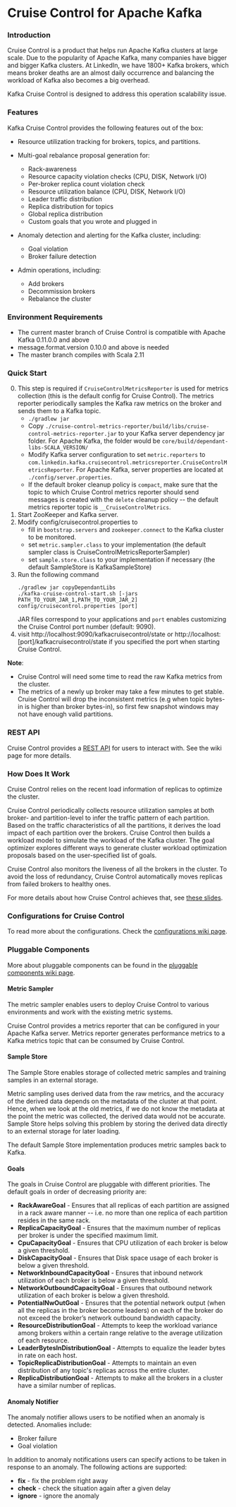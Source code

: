 Cruise Control for Apache Kafka
===================

### Introduction ###
  Cruise Control is a product that helps run Apache Kafka clusters at large scale. Due to the popularity of 
  Apache Kafka, many companies have bigger and bigger Kafka clusters. At LinkedIn, we have 1800+ Kafka brokers, 
  which means broker deaths are an almost daily occurrence and balancing the workload of Kafka also becomes a big overhead. 
  
  Kafka Cruise Control is designed to address this operation scalability issue.
  
### Features ###
  Kafka Cruise Control provides the following features out of the box:
  
  * Resource utilization tracking for brokers, topics, and partitions.
  
  * Multi-goal rebalance proposal generation for:
    * Rack-awareness
    * Resource capacity violation checks (CPU, DISK, Network I/O)
    * Per-broker replica count violation check
    * Resource utilization balance (CPU, DISK, Network I/O)
    * Leader traffic distribution
    * Replica distribution for topics
    * Global replica distribution
    * Custom goals that you wrote and plugged in
  
  * Anomaly detection and alerting for the Kafka cluster, including:
    * Goal violation
    * Broker failure detection
  
  * Admin operations, including:
    * Add brokers
    * Decommission brokers
    * Rebalance the cluster

### Environment Requirements
* The current master branch of Cruise Control is compatible with Apache Kafka 0.11.0.0 and above
* message.format.version 0.10.0 and above is needed
* The master branch compiles with Scala 2.11

### Quick Start ###
0. This step is required if `CruiseControlMetricsReporter` is used for metrics collection (this is the default config
for Cruise Control). The metrics reporter periodically samples the Kafka raw metrics on the broker and sends them 
to a Kafka topic.
    * ```./gradlew jar```
    * Copy `./cruise-control-metrics-reporter/build/libs/cruise-control-metrics-reporter.jar` to your Kafka server 
    dependency jar folder. For Apache Kafka, the folder would be `core/build/dependant-libs-SCALA_VERSION/`
    * Modify Kafka server configuration to set `metric.reporters` to 
    `com.linkedin.kafka.cruisecontrol.metricsreporter.CruiseControlMetricsReporter`. For Apache Kafka, server properties
    are located at `./config/server.properties`.
    * If the default broker cleanup policy is `compact`, make sure that the topic to which Cruise Control metrics 
    reporter should send messages is created with the `delete` cleanup policy -- the default metrics reporter topic is
    `__CruiseControlMetrics`.
1. Start ZooKeeper and Kafka server.
2. Modify config/cruisecontrol.properties to 
    * fill in `bootstrap.servers` and `zookeeper.connect` to the Kafka cluster to be monitored.
    * set `metric.sampler.class` to your implementation (the default sampler class is CruiseControlMetricsReporterSampler) 
    * set `sample.store.class` to your implementation if necessary (the default SampleStore is KafkaSampleStore)
3. Run the following command 
    ```
    ./gradlew jar copyDependantLibs
    ./kafka-cruise-control-start.sh [-jars PATH_TO_YOUR_JAR_1,PATH_TO_YOUR_JAR_2] config/cruisecontrol.properties [port]
    ```
    JAR files correspond to your applications and `port` enables customizing the Cruise Control port number (default: 9090).
4. visit http://localhost:9090/kafkacruisecontrol/state or http://localhost:\[port\]/kafkacruisecontrol/state if 
you specified the port when starting Cruise Control. 

**Note**: 
* Cruise Control will need some time to read the raw Kafka metrics from the cluster.
* The metrics of a newly up broker may take a few minutes to get stable. Cruise Control will drop the inconsistent 
metrics (e.g when topic bytes-in is higher than broker bytes-in), so first few snapshot windows may not have enough valid partitions. 

### REST API ###
Cruise Control provides a [REST API](https://github.com/linkedin/cruise-control/wiki/REST-APIs) for users 
to interact with. See the wiki page for more details.

### How Does It Work ###
Cruise Control relies on the recent load information of replicas to optimize the cluster.

Cruise Control periodically collects resource utilization samples at both broker- and partition-level to 
infer the traffic pattern of each partition. Based on the traffic characteristics of all the partitions, 
it derives the load impact of each partition over the brokers. Cruise Control then builds a workload
model to simulate the workload of the Kafka cluster. The goal optimizer explores different ways to generate 
cluster workload optimization proposals based on the user-specified list of goals.

Cruise Control also monitors the liveness of all the brokers in the cluster. 
To avoid the loss of redundancy, Cruise Control automatically moves replicas from failed brokers to healthy ones.

For more details about how Cruise Control achieves that, see 
[these slides](https://www.slideshare.net/JiangjieQin/introduction-to-kafka-cruise-control-68180931).

### Configurations for Cruise Control ###
To read more about the configurations. Check the 
[configurations wiki page](https://github.com/linkedin/cruise-control/wiki/Configurations).

### Pluggable Components ###
More about pluggable components can be found in the 
[pluggable components wiki page](https://github.com/linkedin/cruise-control/wiki/Pluggable-Components).

#### Metric Sampler #### 
The metric sampler enables users to deploy Cruise Control to various environments and work with the existing metric systems.

Cruise Control provides a metrics reporter that can be configured in your Apache Kafka server. Metrics reporter generates
performance metrics to a Kafka metrics topic that can be consumed by Cruise Control.

#### Sample Store ####
The Sample Store enables storage of collected metric samples and training samples in an external storage. 

Metric sampling uses derived data from the raw metrics, and the accuracy of the derived data depends on the metadata of the cluster at that point.
Hence, when we look at the old metrics, if we do not know the metadata at the point the metric was collected, the derived data would not be accurate.
Sample Store helps solving this problem by storing the derived data directly to an external storage for later loading.

The default Sample Store implementation produces metric samples back to Kafka.

#### Goals ####
The goals in Cruise Control are pluggable with different priorities. The default goals in order of decreasing priority are:
 * **RackAwareGoal** - Ensures that all replicas of each partition are assigned in a rack aware manner -- i.e. no more than one replica of 
 each partition resides in the same rack.
 * **ReplicaCapacityGoal** - Ensures that the maximum number of replicas per broker is under the specified maximum limit.
 * **CpuCapacityGoal** - Ensures that CPU utilization of each broker is below a given threshold.
 * **DiskCapacityGoal** - Ensures that Disk space usage of each broker is below a given threshold.
 * **NetworkInboundCapacityGoal** - Ensures that inbound network utilization of each broker is below a given threshold.
 * **NetworkOutboundCapacityGoal** - Ensures that outbound network utilization of each broker is below a given threshold.
 * **PotentialNwOutGoal** - Ensures that the potential network output (when all the replicas in the broker become leaders) on each of the broker do 
 not exceed the broker’s network outbound bandwidth capacity.
 * **ResourceDistributionGoal** - Attempts to keep the workload variance among brokers within a certain range relative to the average utilization of each resource.
 * **LeaderBytesInDistributionGoal** - Attempts to equalize the leader bytes in rate on each host.
 * **TopicReplicaDistributionGoal** - Attempts to maintain an even distribution of any topic's replicas across the entire cluster.
 * **ReplicaDistributionGoal** - Attempts to make all the brokers in a cluster have a similar number of replicas.

#### Anomaly Notifier ####
The anomaly notifier allows users to be notified when an anomaly is detected. Anomalies include:
 * Broker failure
 * Goal violation
 
In addition to anomaly notifications users can specify actions to be taken in response to an anomaly. The following actions are supported:
 * **fix** - fix the problem right away
 * **check** - check the situation again after a given delay
 * **ignore** - ignore the anomaly
